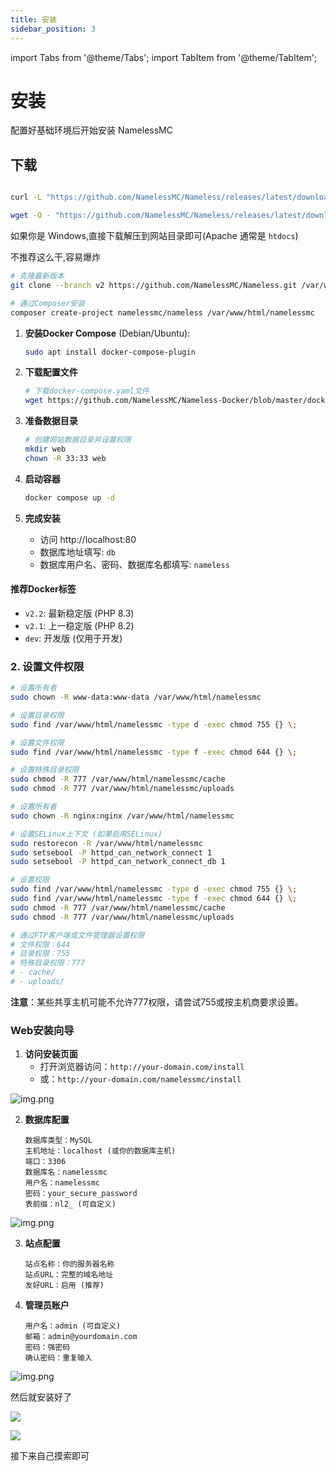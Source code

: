 ```yaml
---
title: 安装
sidebar_position: 3
---
```


import Tabs from '@theme/Tabs';
import TabItem from '@theme/TabItem';

# 安装

配置好基础环境后开始安装 NamelessMC

## 下载

<Tabs groupId="download-method">
<TabItem value="direct" label="直接下载">


```bash

curl -L "https://github.com/NamelessMC/Nameless/releases/latest/download/nameless-deps-dist.tar.xz" | tar --xz --extract --directory=/var/www/html --file -

wget -O - "https://github.com/NamelessMC/Nameless/releases/latest/download/nameless-deps-dist.tar.xz" | tar --xz --extract --directory=/var/www/html --file -

```

如果你是 Windows,直接下载解压到网站目录即可(Apache 通常是 `htdocs`)

</TabItem>
<TabItem value="git" label="Git">

不推荐这么干,容易爆炸

```bash
# 克隆最新版本
git clone --branch v2 https://github.com/NamelessMC/Nameless.git /var/www/html/namelessmc
```

</TabItem>
<TabItem value="composer" label="Composer">

```bash
# 通过Composer安装
composer create-project namelessmc/nameless /var/www/html/namelessmc
```

</TabItem>
<TabItem value="docker" label="Docker">

1. **安装Docker Compose** (Debian/Ubuntu):
   ```bash
   sudo apt install docker-compose-plugin
   ```

2. **下载配置文件**
   ```bash
   # 下载docker-compose.yaml文件
   wget https://github.com/NamelessMC/Nameless-Docker/blob/master/docker-compose.yaml
   ```

3. **准备数据目录**
   ```bash
   # 创建网站数据目录并设置权限
   mkdir web
   chown -R 33:33 web
   ```

4. **启动容器**
   ```bash
   docker compose up -d
   ```

5. **完成安装**
   - 访问 http://localhost:80
   - 数据库地址填写: `db`
   - 数据库用户名、密码、数据库名都填写: `nameless`

#### 推荐Docker标签
- `v2.2`: 最新稳定版 (PHP 8.3)
- `v2.1`: 上一稳定版 (PHP 8.2)  
- `dev`: 开发版 (仅用于开发)

</TabItem>
</Tabs>

### 2. 设置文件权限

<Tabs groupId="operating-systems">
<TabItem value="ubuntu" label="Ubuntu/Debian">

```bash
# 设置所有者
sudo chown -R www-data:www-data /var/www/html/namelessmc

# 设置目录权限
sudo find /var/www/html/namelessmc -type d -exec chmod 755 {} \;

# 设置文件权限
sudo find /var/www/html/namelessmc -type f -exec chmod 644 {} \;

# 设置特殊目录权限
sudo chmod -R 777 /var/www/html/namelessmc/cache
sudo chmod -R 777 /var/www/html/namelessmc/uploads
```

</TabItem>
<TabItem value="centos" label="CentOS/Rocky Linux">

```bash
# 设置所有者
sudo chown -R nginx:nginx /var/www/html/namelessmc

# 设置SELinux上下文 (如果启用SELinux)
sudo restorecon -R /var/www/html/namelessmc
sudo setsebool -P httpd_can_network_connect 1
sudo setsebool -P httpd_can_network_connect_db 1

# 设置权限
sudo find /var/www/html/namelessmc -type d -exec chmod 755 {} \;
sudo find /var/www/html/namelessmc -type f -exec chmod 644 {} \;
sudo chmod -R 777 /var/www/html/namelessmc/cache
sudo chmod -R 777 /var/www/html/namelessmc/uploads
```

</TabItem>
<TabItem value="shared" label="共享主机">

```bash
# 通过FTP客户端或文件管理器设置权限
# 文件权限：644
# 目录权限：755
# 特殊目录权限：777
# - cache/
# - uploads/
```

**注意**：某些共享主机可能不允许777权限，请尝试755或按主机商要求设置。

</TabItem>
</Tabs>

### Web安装向导

1. **访问安装页面**
   - 打开浏览器访问：`http://your-domain.com/install`
   - 或：`http://your-domain.com/namelessmc/install`

![img.png](_images/img-2.png)

2. **数据库配置**
   ```
   数据库类型：MySQL
   主机地址：localhost (或你的数据库主机)
   端口：3306
   数据库名：namelessmc
   用户名：namelessmc
   密码：your_secure_password
   表前缀：nl2_ (可自定义)
   ```
   
![img.png](_images/img-3.png)

3. **站点配置**
   ```
   站点名称：你的服务器名称
   站点URL：完整的域名地址
   友好URL：启用 (推荐)
   ```

4. **管理员账户**
   ```
   用户名：admin (可自定义)
   邮箱：admin@yourdomain.com
   密码：强密码
   确认密码：重复输入
   ```
![img.png](_images/img-.png)

然后就安装好了

![](_images/img_1.png)

![](_images/img_2.png)

接下来自己摸索即可